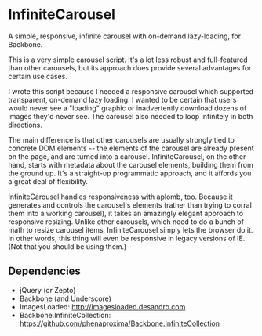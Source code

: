InfiniteCarousel
================

A simple, responsive, infinite carousel with on-demand lazy-loading, for Backbone.

This is a very simple carousel script. It's a lot less robust and full-featured than
other carousels, but its approach does provide several advantages for certain use
cases.

I wrote this script because I needed a responsive carousel which supported transparent,
on-demand lazy loading. I wanted to be certain that users would never see a "loading"
graphic or inadvertently download dozens of images they'd never see. The carousel
also needed to loop infinitely in both directions.

The main difference is that other carousels are usually strongly tied to concrete DOM
elements -- the elements of the carousel are already present on the page, and are
turned into a carousel. InfiniteCarousel, on the other hand, starts with metadata about
the carousel elements, building them from the ground up. It's a straight-up programmatic
approach, and it affords you a great deal of flexibility.

InfiniteCarousel handles responsiveness with aplomb, too. Because it generates and
controls the carousel's elements (rather than trying to corral them into a working
carousel), it takes an amazingly elegant approach to responsive resizing. Unlike other
carousels, which need to do a bunch of math to resize carousel items, InfiniteCarousel
simply lets the browser do it. In other words, this thing will even be responsive in
legacy versions of IE. (Not that you should be using them.)

Dependencies
------------

* jQuery (or Zepto)
* Backbone (and Underscore)
* ImagesLoaded: http://imagesloaded.desandro.com
* Backbone.InfiniteCollection: https://github.com/phenaproxima/Backbone.InfiniteCollection
